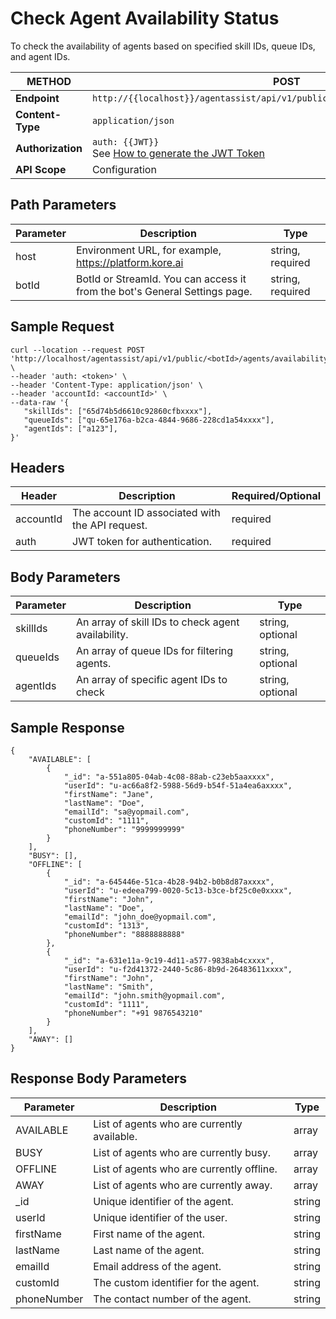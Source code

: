 # Check Agent Availability Status

To check the availability of agents based on specified skill IDs, queue IDs, and agent IDs.

| **METHOD**   | POST                                                                                   |
|--------------|---------------------------------------------------------------------------------------------|
| **Endpoint** | `http://{{localhost}}/agentassist/api/v1/public/{{botId}}/agents/availability` |
| **Content-Type** | `application/json` |
| **Authorization** | `auth: {{JWT}}`<br>See [How to generate the JWT Token](../automation/api-introduction.md#generating-the-jwt-token) |
| **API Scope** | Configuration |

## Path Parameters

| **Parameter** | **Description** | **Type** |
|------------|---------------|------------|
| host | Environment URL, for example, https://platform.kore.ai | string, required |
| botId | BotId or StreamId. You can access it from the bot's General Settings page. | string, required |

## Sample Request

```
curl --location --request POST 'http://localhost/agentassist/api/v1/public/<botId>/agents/availability' \
--header 'auth: <token>' \
--header 'Content-Type: application/json' \
--header 'accountId: <accountId>' \
--data-raw '{
   "skillIds": ["65d74b5d6610c92860cfbxxxx"],
   "queueIds": ["qu-65e176a-b2ca-4844-9686-228cd1a54xxxx"],
   "agentIds": ["a123"],
}'
```

## Headers

| **Header** | **Description** | **Required/Optional** |
|-----------|---------------|-------------------|
| accountId | The account ID associated with the API request. | required |
| auth | JWT token for authentication. | required |

## Body Parameters

| **Parameter** | **Description** | **Type** |
|------------|---------------|------------|
| skillIds | An array of skill IDs to check agent availability. | string, optional |
| queueIds | An array of queue IDs for filtering agents. | string, optional |
| agentIds | An array of specific agent IDs to check | string, optional |

## Sample Response

```
{
    "AVAILABLE": [
        {
            "_id": "a-551a805-04ab-4c08-88ab-c23eb5aaxxxx",
            "userId": "u-ac66a8f2-5988-56d9-b54f-51a4ea6axxxx",
            "firstName": "Jane",
            "lastName": "Doe",
            "emailId": "sa@yopmail.com",
            "customId": "1111",
            "phoneNumber": "9999999999"
        }
    ],
    "BUSY": [],
    "OFFLINE": [
        {
            "_id": "a-645446e-51ca-4b28-94b2-b0b8d87axxxx",
            "userId": "u-edeea799-0020-5c13-b3ce-bf25c0e0xxxx",
            "firstName": "John",
            "lastName": "Doe",
            "emailId": "john_doe@yopmail.com",
            "customId": "1313",
            "phoneNumber": "8888888888"
        },
        {
            "_id": "a-631e11a-9c19-4d11-a577-9838ab4cxxxx",
            "userId": "u-f2d41372-2440-5c86-8b9d-26483611xxxx",
            "firstName": "John",
            "lastName": "Smith",
            "emailId": "john.smith@yopmail.com",
            "customId": "1111",
            "phoneNumber": "+91 9876543210"
        }
    ],
    "AWAY": []
}
```

## Response Body Parameters

| **Parameter** | **Description** | **Type** |
|------------|---------------|------------|
| AVAILABLE | List of agents who are currently available. | array |
| BUSY | List of agents who are currently busy. | array |
| OFFLINE | List of agents who are currently offline. | array |
| AWAY | List of agents who are currently away. | array |
| _id | Unique identifier of the agent. | string |
| userId | Unique identifier of the user. | string |
| firstName | First name of the agent. | string |
| lastName | Last name of the agent. | string |
| emailId | Email address of the agent. | string |
| customId | The custom identifier for the agent. | string |
| phoneNumber | The contact number of the agent. | string |